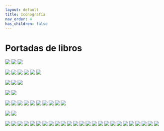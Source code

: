```yaml
---
layout: default
title: Iconografía
nav_order: 4
has_children: false
---
```


# Portadas de libros

![](/imagenes/portadas/thumbs/1.jpeg) ![](/imagenes/portadas/thumbs/1a.jpeg)
![](/imagenes/portadas/thumbs/1b.jpeg) 

![](/imagenes/portadas/thumbs/2.jpeg) ![](/imagenes/portadas/thumbs/2a.jpeg)
![](/imagenes/portadas/thumbs/2b.jpeg) ![](/imagenes/portadas/thumbs/2c.jpeg)
![](/imagenes/portadas/thumbs/2d.jpeg) ![](/imagenes/portadas/thumbs/2e.jpeg)

![](/imagenes/portadas/thumbs/3.jpeg) ![](/imagenes/portadas/thumbs/4.jpeg)
![](/imagenes/portadas/thumbs/5.jpeg) 

![](/imagenes/portadas/thumbs/6.jpeg) ![](/imagenes/portadas/thumbs/6a.jpeg)

![](/imagenes/portadas/thumbs/7.jpeg) ![](/imagenes/portadas/thumbs/8.jpeg)
![](/imagenes/portadas/thumbs/9.jpeg) ![](/imagenes/portadas/thumbs/10.jpeg)
![](/imagenes/portadas/thumbs/11.jpeg) ![](/imagenes/portadas/thumbs/12.jpeg)
![](/imagenes/portadas/thumbs/13.jpeg) ![](/imagenes/portadas/thumbs/14.jpeg)
![](/imagenes/portadas/thumbs/15.jpeg) ![](/imagenes/portadas/thumbs/16.jpeg)

![](/imagenes/portadas/thumbs/17.jpeg) ![](/imagenes/portadas/thumbs/17a.jpeg)

![](/imagenes/portadas/thumbs/18.jpeg) ![](/imagenes/portadas/thumbs/19.jpeg)
![](/imagenes/portadas/thumbs/20.jpeg) ![](/imagenes/portadas/thumbs/21.jpeg)
![](/imagenes/portadas/thumbs/22.jpeg) ![](/imagenes/portadas/thumbs/23.jpeg)
![](/imagenes/portadas/thumbs/24.jpeg) ![](/imagenes/portadas/thumbs/25.jpeg)
![](/imagenes/portadas/thumbs/26.jpeg) ![](/imagenes/portadas/thumbs/27.jpeg)
![](/imagenes/portadas/thumbs/28.jpeg) ![](/imagenes/portadas/thumbs/29.jpeg)
![](/imagenes/portadas/thumbs/30.jpeg) ![](/imagenes/portadas/thumbs/31.jpeg)
![](/imagenes/portadas/thumbs/32.jpeg) ![](/imagenes/portadas/thumbs/33.jpeg)
![](/imagenes/portadas/thumbs/34.jpeg) ![](/imagenes/portadas/thumbs/45.jpeg)
![](/imagenes/portadas/thumbs/36.jpeg) ![](/imagenes/portadas/thumbs/37.jpeg)
![](/imagenes/portadas/thumbs/38.jpeg) ![](/imagenes/portadas/thumbs/39.jpeg)
![](/imagenes/portadas/thumbs/40.jpeg) ![](/imagenes/portadas/thumbs/41.jpeg)
![](/imagenes/portadas/thumbs/42.jpeg) 

